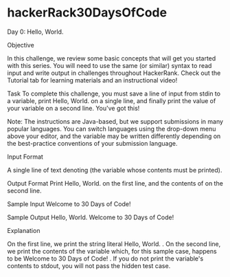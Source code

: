 # hackerRack30DaysOfCode

Day 0: Hello, World.

Objective

In this challenge, we review some basic concepts that will get you started with this series. You will need to
use the same (or similar) syntax to read input and write output in challenges throughout HackerRank. Check
out the Tutorial tab for learning materials and an instructional video!

Task
To complete this challenge, you must save a line of input from stdin to a variable, print Hello, World. on
a single line, and finally print the value of your variable on a second line.
You've got this!

Note: The instructions are Java-based, but we support submissions in many popular languages. You can
switch languages using the drop-down menu above your editor, and the variable may be
written differently depending on the best-practice conventions of your submission language.

Input Format

A single line of text denoting (the variable whose contents must be printed).

Output Format
Print Hello, World. on the first line, and the contents of on the second line.

Sample Input
Welcome to 30 Days of Code!

Sample Output
Hello, World.
Welcome to 30 Days of Code!

Explanation

On the first line, we print the string literal Hello, World. . On the second line, we print the contents of
the variable which, for this sample case, happens to be Welcome to 30 Days of Code! . If
you do not print the variable's contents to stdout, you will not pass the hidden test case.
